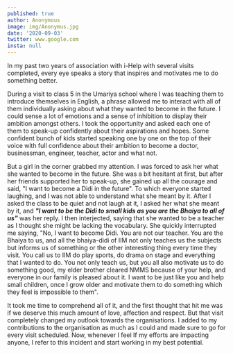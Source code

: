 ```yaml
---
published: true
author: Anonymous
image: img/Anonymus.jpg
date: '2020-09-03'
twitter: www.google.com
insta: null
---
```

In my past two years of association with i-Help with several visits completed, every eye speaks a story that inspires and motivates me to do something better. 

During a visit to class 5 in the Umariya school where I was teaching them to introduce themselves in English, a phrase allowed me to interact with all of them individually asking about what they wanted to become in the future. I could sense a lot of emotions and a sense of inhibition to display their ambition amongst others. I took the opportunity and asked each one of them to speak-up confidently about their aspirations and hopes. Some confident bunch of kids started speaking one by one on the top of their voice with full confidence about their ambition to become a doctor, businessman, engineer, teacher, actor and what not. 

But a girl in the corner grabbed my attention. I was forced to ask her what she wanted to become in the future. She was a bit hesitant at first, but after her friends supported her to speak-up, she gained up all the courage and said, "I want to become a Didi in the future". To which everyone started laughing, and I was not able to understand what she meant by it. After I asked the class to be quiet and not laugh at it, I asked her what she meant by it, and _**"I want to be the Didi to small kids as you are the Bhaiya to all of us"**_ was her reply. I then interjected, saying that she wanted to be a teacher as I thought she might be lacking the vocabulary. She quickly interrupted me saying, "No, I want to become Didi. You are not our teacher. You are the Bhaiya to us, and all the bhaiya-didi of IIM not only teaches us the subjects but informs us of something or the other interesting thing every time they visit. You call us to IIM do play sports, do drama on stage and everything that I wanted to do. You not only teach us, but you all also motivate us to do something good, my elder brother cleared NMMS because of your help, and everyone in our family is pleased about it. I want to be just like you and help small children, once I grow older and motivate them to do something which they feel is impossible to them".

It took me time to comprehend all of it, and the first thought that hit me was if we deserve this much amount of love, affection and respect. But that visit completely changed my outlook towards the organisations. I added to my contributions to the organisation as much as I could and made sure to go for every visit scheduled. Now, whenever I feel If my efforts are impacting anyone, I refer to this incident and start working in my best potential.
